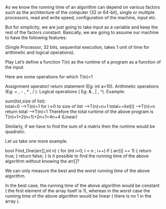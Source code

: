 As we know the running time of an algorithm can depend on various factors such as the architecture of the computer (32 or 64-bit), single or multiple processors, read and write speed, configuration of the machine, input etc.

But for simplicity, we are just going to take input as a variable and keep the rest of the factors constant. Basically, we are going to assume our machine to have the following features:

(Single Processor, 32 bits, sequential execution, takes 1 unit of time for arithmetic and logical operations).

Play
Let’s define a function T(n) as the runtime of a program as a function of the input.

Here are some operations for which T(n)=1

Assignment operator/ return statement  (Eg: int a=10).
Arithmetic operations (Eg: + , - , * , / ).
Logical operations ( Eg: & , | , ^).
Example: 

sum(list,size of list):			
total=0					—->T(n)=1
for i->0 to size of list		—->T(n)=n+1
total+=list[i]			—->T(n)=n
return total			 	—->T(n)=1
Therefore the total runtime of the above program is T(n)=1+2(n+1)+2n+1=4n+4  (Linear)

Similarly, if we have to find the sum of a matrix then the runtime would be quadratic.

Let us take one more example.

bool Find_One(arr[],int n)
{
   for (int i=0; i < n ; i++)
      if ( arr[i] == 1)
      {
     return true;
      }
   return false;
} 
Is it possible to find the running time of the above algorithm without knowing the arr[]?

We can only measure the best and the worst running time of the above algorithm.

In the best case, the running time of the above algorithm would be constant ( the first element of the array itself is 1), whereas in the worst case the running time of the above algorithm would be linear ( there is no 1 in the array ).  
